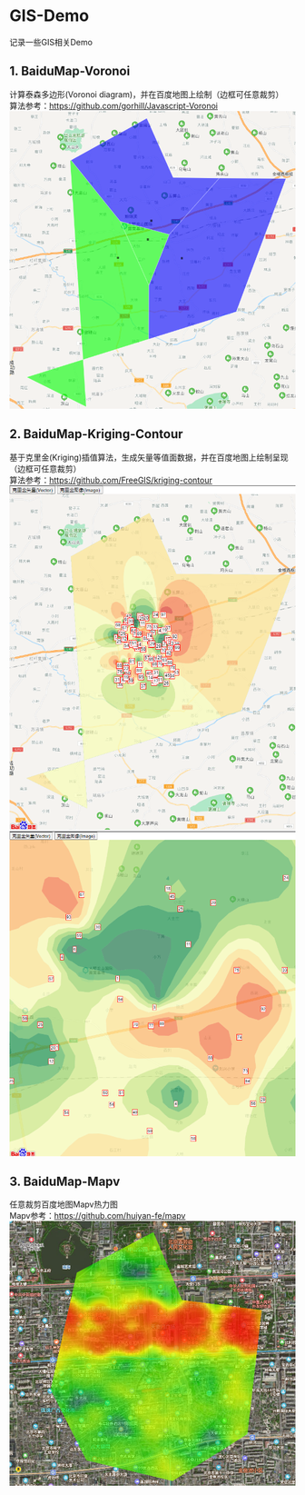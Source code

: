 # GIS-Demo
记录一些GIS相关Demo

## 1. BaiduMap-Voronoi
计算泰森多边形(Voronoi diagram)，并在百度地图上绘制（边框可任意裁剪）  
算法参考：https://github.com/gorhill/Javascript-Voronoi  
![voronoi效果图](pic/voronoi.png)

## 2. BaiduMap-Kriging-Contour
基于克里金(Kriging)插值算法，生成矢量等值面数据，并在百度地图上绘制呈现（边框可任意裁剪）  
算法参考：https://github.com/FreeGIS/kriging-contour  
![kriging1效果图](pic/kriging1.png) ![kriging2效果图](pic/kriging2.png)

## 3. BaiduMap-Mapv
任意裁剪百度地图Mapv热力图  
Mapv参考：https://github.com/huiyan-fe/mapv  
![mapv效果图](pic/mapv.png)
